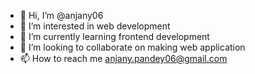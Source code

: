 - 👋 Hi, I’m @anjany06
- 👀 I’m interested in web development
- 🌱 I’m currently learning frontend development
- 💞️ I’m looking to collaborate on making web application
- 📫 How to reach me anjany.pandey06@gmail.com
<!---
anjany06/anjany06 is a ✨ special ✨ repository because its `README.md` (this file) appears on your GitHub profile.
You can click the Preview link to take a look at your changes.
--->
